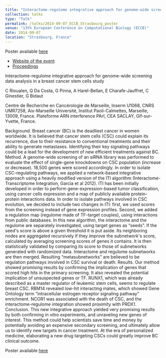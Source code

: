 ```yaml
---
title: "Interactome-regulome integrative approach for genome-wide screening data analysis in a breast cancer stem cells study"
collection: talks
type: "Talk"
permalink: /talks/2014-09-07_ECCB_Strasbourg_poster
venue: "13th European Conference on Computational Biology (ECCB)"
date: 2014-09-07
location: "Strasbourg, France"
---
```


Poster available [here](http://rioualen.github.io/files/2014-09-07_ECCB_Strasbourg_poster.pdf)
 * [Website of the event](https://www.ebi.ac.uk/eccb/2014/eccb14.loria.fr/home.html)
 * [Proceedings](https://www.ncbi.nlm.nih.gov/pmc/articles/PMC4147932/)

Interactome-regulome integrative approach for genome-wide screening data analysis in a breast cancer stem cells study

C Rioualen,  Q Da Costa, G Pinna,  A Harel-Bellan,  E Charafe-Jauffret, C Ginestier, G Bidaut

Centre de Recherche en Cancérologie de Marseille, Inserm U1068, CNRS UMR7258, Aix-Marseille Université, Institut Paoli-Calmettes, Marseille, 13009, France.
Plateforme ARN interference PArI, CEA SACLAY, Gif-sur-Yvette, France. 

Background. Breast cancer (BC) is the deadliest cancer in women worldwide. It is believed that cancer stem cells (CSC) could explain its recurrence, due to their resistance to conventional treatments and their ability to generate metastases. Identifying their key signaling pathways could be a lead for the development of new efficient treatments against BC.
Method. A genome-wide screening of an siRNA library was performed to evaluate the effect of single-gene knockdowns on CSC population (increase or decrease). 18,500 genes were scored accordingly.
In order to isolate CSC-regulating pathways, we applied a network-based integrative approach using a heavily modified version of the ITI algorithm (Interactome-Transcriptome Integration, Garcia et al 2012). ITI has been initially developed in order to perform gene-expression-based tumor classification, using cancer cells expression and a map of publicly available protein-protein interactions data.
In order to isolate pathways involved in CSC evolution, we decided to include two changes in ITI: first, we used scores from the screening instead of gene expression profiles. Second, we added a regulation map (regulome made of TF-target couples), using interactions from public databases. 
In this new algorithm, the interactome and the regulome are separately investigated, using target genes as “seeds”. If the seed's score is above a given threshold it is put aside. Its neighboring nodes are aggregated recursively if they improve the subnetwork's score, calculated by averaging screening scores of genes it contains. It is then statistically validated by comparing its score to those of subnetworks generated with randomized data. Interactome and regulome subnetworks are then merged. Resulting “metasubnetworks” are believed to be regulation pathways involved in CSC survival or death.
Results. Our method showed promising results by confirming the implication of genes that scored high hits in the primary screening. It also revealed the potential implication of unsuspected genes or TF. RUNX1, which was already described as a master regulator of leukemic stem cells, seems to regulate breast CSC. RBM14 revealed low-hit interacting mates, which showed Gene Ontology term “intracellular estrogen receptor signaling pathway” enrichment. NCOR1 was associated with the death of CSC, and the interactome-regulome integration showed proximity with PRDX1.
Conclusion. This new integrative approach yielded very promising results by both confirming in vitro experiments, and unraveling new genes of interest. This method could help scientists save time and money by potentially avoiding an expensive secondary screening, and ultimately allow us to identify new targets in cancer treatment. At the era of personalized medicine, elaborating a new drug targeting CSCs could greatly improve BC clinical outcome.

Poster available [here](http://rioualen.github.io/files/2014-09-07_ECCB_Strasbourg_poster.pdf)



